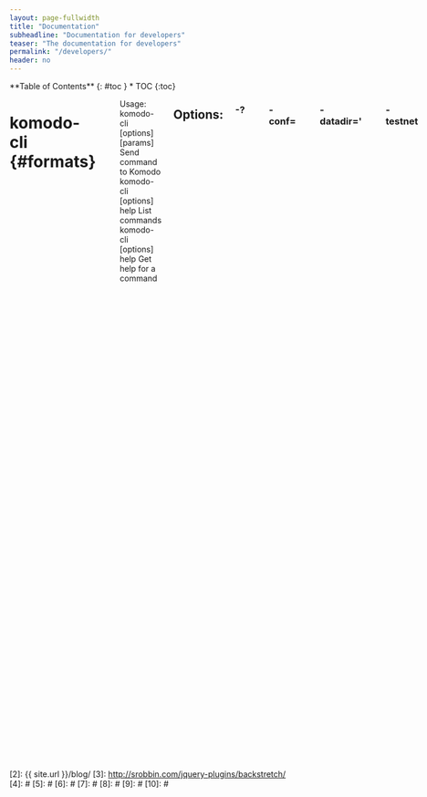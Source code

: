 ```yaml
---
layout: page-fullwidth
title: "Documentation"
subheadline: "Documentation for developers"
teaser: "The documentation for developers"
permalink: "/developers/"
header: no
---
```

<div class="row">
<div class="medium-4 medium-push-8 columns" markdown="1">
<div class="panel radius" markdown="1">
**Table of Contents**
{: #toc }
*  TOC
{:toc}
</div>
</div><!-- /.medium-4.columns -->

<div class="medium-8 medium-pull-4 columns" markdown="1">

# komodo-cli   {#formats}
-------------------------

Usage:
  komodo-cli [options] <command> [params]  Send command to Komodo
  komodo-cli [options] help                List commands
  komodo-cli [options] help <command>      Get help for a command

## Options:

### -?
       This help message

### -conf=<file>
       Specify configuration file (default: komodo.conf)

### -datadir='<dir>
       Specify data directory
 
### -testnet
       Use the test network

### -regtest
       Enter regression test mode, which uses a special chain in which blocks
       can be solved instantly. This is intended for regression testing tools
       and app development.

### -rpcconnect=<ip>
       Send commands to node running on <ip> (default: 127.0.0.1)

### -rpcport=<port>
       Connect to JSON-RPC on <port> (default: 8232 or testnet: 18232)

### -rpcwait
       Wait for RPC server to start

### -rpcuser=<user>
       Username for JSON-RPC connections

### -rpcpassword=<pw>
       Password for JSON-RPC connections

### -rpcclienttimeout=<n>
       Timeout in seconds during HTTP requests, or 0 for no timeout. (default:
       900)

### -stdin
       Read extra arguments from standard input, one per line until EOF/Ctrl-D
       (recommended for sensitive information such as passphrases)

# komodod   {#formats}
**komodod height**

Usage:
  komodod [options]                     Start Hush-flavored Komodo Daemon

## Options:

### -?
       This help message

### -alerts
       Receive and display P2P network alerts (default: 1)

### -alertnotify=<cmd>
       Execute command when a relevant alert is received or we see a really
       long fork (%s in cmd is replaced by message)

### -blocknotify=<cmd>
       Execute command when the best block changes (%s in cmd is replaced by
       block hash)

### -checkblocks=<n>
       How many blocks to check at startup (default: 288, 0 = all)

### -checklevel=<n>
       How thorough the block verification of -checkblocks is (0-4, default: 3)

### -clientname=<SomeName>
       Full node client name, default 'MagicBean'

### -conf=<file>
       Specify configuration file (default: komodo.conf)

### -datadir=<dir>
       Specify data directory

### -exportdir=<dir>
       Specify directory to be used when exporting data

### -dbcache=<n>
       Set database cache size in megabytes (4 to 16384, default: 450)

### -loadblock=<file>
       Imports blocks from external blk000??.dat file on startup

### -maxorphantx=<n>
       Keep at most <n> unconnectable transactions in memory (default: 100)

### -mempooltxinputlimit=<n>
       [DEPRECATED FROM OVERWINTER] Set the maximum number of transparent
       inputs in a transaction that the mempool will accept (default: 0 = no
       limit applied)

### -par=<n>
       Set the number of script verification threads (-4 to 16, 0 = auto, <0 =
       leave that many cores free, default: 0)

### -prune=<n>
       Reduce storage requirements by pruning (deleting) old blocks. This mode
       disables wallet support and is incompatible with -txindex. Warning:
       Reverting this setting requires re-downloading the entire blockchain.
       (default: 0 = disable pruning blocks, >550 = target size in MiB to use
       for block files)

### -reindex
       Rebuild block chain index from current blk000??.dat files on startup

### -txindex
       Maintain a full transaction index, used by the getrawtransaction rpc
       call (default: 0)

### -addressindex
       Maintain a full address index, used to query for the balance, txids and
       unspent outputs for addresses (default: 0)

### -timestampindex
       Maintain a timestamp index for block hashes, used to query blocks hashes
       by a range of timestamps (default: 0)

### -spentindex
       Maintain a full spent index, used to query the spending txid and input
       index for an outpoint (default: 0)

### -zindex
       Maintain extra statistics about shielded transactions and payments
       (default: 0)

## Connection options:

### -addnode=<ip>
       Add a node to connect to and attempt to keep the connection open

### -banscore=<n>
       Threshold for disconnecting misbehaving peers (default: 100)

### -bantime=<n>
       Number of seconds to keep misbehaving peers from reconnecting (default:
       86400)

### -bind=<addr>
       Bind to given address and always listen on it. Use [host]:port notation
       for IPv6

### -connect=<ip>
       Connect only to the specified node(s)

### -discover
       Discover own IP addresses (default: 1 when listening and no -externalip
       or -proxy)

### -dns
       Allow DNS lookups for -addnode, -seednode and -connect (default: 1)

### -dnsseed
       Query for peer addresses via DNS lookup, if low on addresses (default: 1
       unless -connect)

### -externalip=<ip>
       Specify your own public address

### -forcednsseed
       Always query for peer addresses via DNS lookup (default: 0)

### -listen
       Accept connections from outside (default: 1 if no -proxy or -connect)

### -listenonion
       Automatically create Tor hidden service (default: 1)

### -maxconnections=<n>
       Maintain at most <n> connections to peers (default: 384)

### -maxreceivebuffer=<n>
       Maximum per-connection receive buffer, <n>*1000 bytes (default: 5000)

### -maxsendbuffer=<n>
       Maximum per-connection send buffer, <n>*1000 bytes (default: 1000)

### -onion=<ip:port>
       Use separate SOCKS5 proxy to reach peers via Tor hidden services
       (default: -proxy)

### -onlynet=<net>
       Only connect to nodes in network <net> (ipv4, ipv6 or onion)

### -permitbaremultisig
       Relay non-P2SH multisig (default: 1)

### -peerbloomfilters
       Support filtering of blocks and transaction with Bloom filters (default:
       1)

### -port=<port>
       Listen for connections on <port> (default: 7770 or testnet: 17770)

### -proxy=<ip:port>
       Connect through SOCKS5 proxy

### -proxyrandomize
       Randomize credentials for every proxy connection. This enables Tor
       stream isolation (default: 1)

### -seednode=<ip>
       Connect to a node to retrieve peer addresses, and disconnect

### -timeout=<n>
       Specify connection timeout in milliseconds (minimum: 1, default: 5000)

### -torcontrol=<ip>:<port>
       Tor control port to use if onion listening enabled (default:
       127.0.0.1:9051)

### -torpassword=<pass>
       Tor control port password (default: empty)

### -whitebind=<addr>
       Bind to given address and whitelist peers connecting to it. Use
       [host]:port notation for IPv6

### -whitelist=<netmask>
       Whitelist peers connecting from the given netmask or IP address. Can be
       specified multiple times. Whitelisted peers cannot be DoS banned and
       their transactions are always relayed, even if they are already in the
       mempool, useful e.g. for a gateway
## Wallet options:

### -disablewallet
       Do not load the wallet and disable wallet RPC calls

### -keypool=<n>
       Set key pool size to <n> (default: 100)

### -paytxfee=<amt>
       Fee (in KMD/kB) to add to transactions you send (default: 0.00)

### -rescan
       Rescan the block chain for missing wallet transactions on startup

### -salvagewallet
       Attempt to recover private keys from a corrupt wallet.dat on startup

### -sendfreetransactions
       Send transactions as zero-fee transactions if possible (default: 0)

### -spendzeroconfchange
       Spend unconfirmed change when sending transactions (default: 1)

### -txconfirmtarget=<n>
       If paytxfee is not set, include enough fee so transactions begin
       confirmation on average within n blocks (default: 2)

### -txexpirydelta
       Set the number of blocks after which a transaction that has not been
       mined will become invalid (default: 200)

### -maxtxfee=<amt>
       Maximum total fees (in KMD) to use in a single wallet transaction;
       setting this too low may abort large transactions (default: 0.10)

### -upgradewallet
       Upgrade wallet to latest format on startup

### -wallet=<file>
       Specify wallet file (within data directory) (default: wallet.dat)

### -walletbroadcast
       Make the wallet broadcast transactions (default: 1)

### -walletnotify=<cmd>
       Execute command when a wallet transaction changes (%s in cmd is replaced
       by TxID)

### -whitelistaddress=<Raddress>
       Enable the wallet filter for notary nodes and add one Raddress to the
       whitelist of the wallet filter. If -whitelistaddress= is used, then the
       wallet filter is automatically activated. Several Raddresses can be
       defined using several -whitelistaddress= (similar to -addnode). The
       wallet filter will filter the utxo to only ones coming from my own
       Raddress (derived from pubkey) and each Raddress defined using
       -whitelistaddress= this option is mostly for Notary Nodes).

### -zapwallettxes=<mode>
       Delete all wallet transactions and only recover those parts of the
       blockchain through -rescan on startup (1 = keep tx meta data e.g.
       account owner and payment request information, 2 = drop tx meta data)

## -ZeroMQ notification options:

### -zmqpubhashblock=<address>
       Enable publish hash block in <address>

### -zmqpubhashtx=<address>
       Enable publish hash transaction in <address>

### -zmqpubrawblock=<address>
       Enable publish raw block in <address>

### -zmqpubrawtx=<address>
       Enable publish raw transaction in <address>
## Debugging/Testing options:

### -debug=<category>
       Output debugging information (default: 0, supplying <category> is
       optional). If <category> is not supplied or if <category> = 1, output
       all debugging information. <category> can be: addrman, alert, bench,
       coindb, db, estimatefee, http, libevent, lock, mempool, net,
       partitioncheck, pow, proxy, prune, rand, reindex, rpc, selectcoins, tor,
       zmq, zrpc, zrpcunsafe (implies zrpc).

### -experimentalfeatures
       Enable use of experimental features

### -help-debug
       Show all debugging options (usage: --help -help-debug)

### -logips
       Include IP addresses in debug output (default: 0)

### -logtimestamps
       Prepend debug output with timestamp (default: 1)

### -minrelaytxfee=<amt>
       Fees (in KMD/kB) smaller than this are considered zero fee for relaying
       (default: 0.000001)

### -printtoconsole
       Send trace/debug info to console instead of debug.log file

### -shrinkdebugfile
       Shrink debug.log file on client startup (default: 1 when no -debug)

### -testnet
       Use the test network

## Node relay options:

### -datacarrier
       Relay and mine data carrier transactions (default: 1)

### -datacarriersize
       Maximum size of data in data carrier transactions we relay and mine
       (default: 8192)

## Block creation options:

### -blockminsize=<n>
       Set minimum block size in bytes (default: 0)

### -blockmaxsize=<n>
       Set maximum block size in bytes (default: 2000000)

### -blockprioritysize=<n>
       Set maximum size of high-priority/low-fee transactions in bytes
       (default: 1000000)

## Mining options:

### -mint
       Mint/stake coins automatically (default: 0)

### -gen
       Mine/generate coins (default: 0)

### -genproclimit=<n>
       Set the number of threads for coin mining if enabled (-1 = all cores,
       default: 0)

### -equihashsolver=<name>
       Specify the Equihash solver to be used if enabled (default: "default")

### -mineraddress=<addr>
       Send mined coins to a specific single address

### -minetolocalwallet
       Require that mined blocks use a coinbase address in the local wallet
       (default: 1)

## RPC server options:

### -server
       Accept command line and JSON-RPC commands

### -rest
       Accept public REST requests (default: 0)

### -rpcbind=<addr>
       Bind to given address to listen for JSON-RPC connections. Use
       [host]:port notation for IPv6. This option can be specified multiple
       times (default: bind to all interfaces)

### -rpcuser=<user>
       Username for JSON-RPC connections

### -rpcpassword=<pw>
       Password for JSON-RPC connections

### -rpcport=<port>
       Listen for JSON-RPC connections on <port> (default: 7771 or testnet:
       17771)

### -rpcallowip=<ip>
       Allow JSON-RPC connections from specified source. Valid for <ip> are a
       single IP (e.g. 1.2.3.4), a network/netmask (e.g. 1.2.3.4/255.255.255.0)
       or a network/CIDR (e.g. 1.2.3.4/24). This option can be specified
       multiple times

### -rpcthreads=<n>
       Set the number of threads to service RPC calls (default: 4)

## Metrics Options (only if -daemon and -printtoconsole are not set):

### -showmetrics
       Show metrics on stdout (default: 1 if running in a console, 0 otherwise)

### -metricsui
       Set to 1 for a persistent metrics screen, 0 for sequential metrics
       output (default: 1 if running in a console, 0 otherwise)

### -metricsrefreshtime
       Number of seconds between metrics refreshes (default: 1 if running in a
       console, 600 otherwise)

## Komodo Asset Chain options:

### -ac_algo
       Choose PoW mining algorithm, default is Equihash

### -ac_blocktime
       Block time in seconds, default is 60

### -ac_cc
       Cryptoconditions, default 0

### -ac_beam
       BEAM integration

### -ac_coda
       CODA integration

### -ac_cclib
       Cryptoconditions dynamicly loadable library

### -ac_ccenable
       Cryptoconditions to enable

### -ac_ccactivate
       Block height to enable Cryptoconditions

### -ac_decay
       Percentage of block reward decrease at each halving

### -ac_end
       Block height at which block rewards will end

### -ac_eras
       Block reward eras

### -ac_founders
       Number of blocks between founders reward payouts

### -ac_halving
       Number of blocks between each block reward halving

### -ac_name
       Name of asset chain

### -ac_notarypay
       Pay notaries, default 0

### -ac_perc
       Percentage of block rewards paid to the founder

### -ac_private
       Shielded transactions only (except coinbase + notaries), default is 0

### -ac_pubkey
       Public key for receiving payments on the network

### -ac_public
       Transparent transactions only, default 0

### -ac_reward
       Block reward in satoshis, default is 0

### -ac_sapling
       Sapling activation block height

### -ac_script
       P2SH/multisig address to receive founders rewards

### -ac_staked
       Percentage of blocks that are Proof-Of-Stake, default 0

### -ac_supply
       Starting supply, default is 0

### -ac_timelockfrom
       Timelocked coinbase start height

### -ac_timelockgte
       Timelocked coinbase minimum amount to be locked

### -ac_timelockto
       Timelocked coinbase stop height

### -ac_txpow
       Enforce transaction-rate limit, default 0

### -ac_veruspos
       Use Verus Proof-Of-Stake (-ac_veruspos=50) default 0




{% include _improve_content.html %}

</div><!-- /.medium-8.columns -->
</div><!-- /.row -->

 [1]: http://kramdown.gettalong.org/converter/html.html#toc
 [2]: {{ site.url }}/blog/
 [3]: http://srobbin.com/jquery-plugins/backstretch/
 [4]: #
 [5]: #
 [6]: #
 [7]: #
 [8]: #
 [9]: #
 [10]: #
